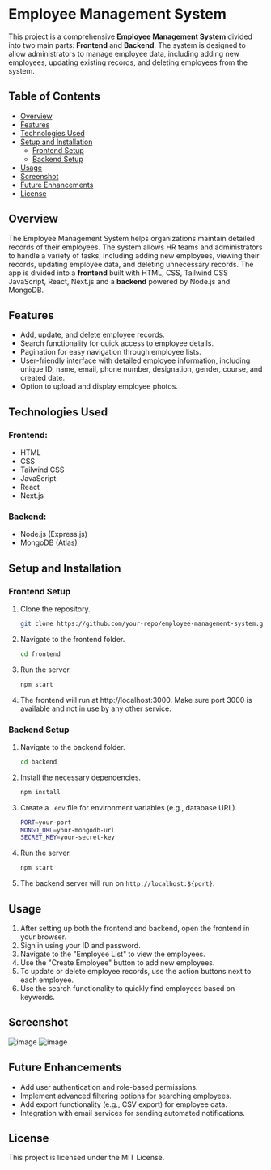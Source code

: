 
# Employee Management System

This project is a comprehensive **Employee Management System** divided into two main parts: **Frontend** and **Backend**. The system is designed to allow administrators to manage employee data, including adding new employees, updating existing records, and deleting employees from the system.

## Table of Contents
- [Overview](#overview)
- [Features](#features)
- [Technologies Used](#technologies-used)
- [Setup and Installation](#setup-and-installation)
  - [Frontend Setup](#frontend-setup)
  - [Backend Setup](#backend-setup)
- [Usage](#usage)
- [Screenshot](#screenshot)
- [Future Enhancements](#future-enhancements)
- [License](#license)

## Overview

The Employee Management System helps organizations maintain detailed records of their employees. The system allows HR teams and administrators to handle a variety of tasks, including adding new employees, viewing their records, updating employee data, and deleting unnecessary records. The app is divided into a **frontend** built with HTML, CSS, Tailwind CSS JavaScript, React, Next.js and a **backend** powered by Node.js and MongoDB.

## Features

- Add, update, and delete employee records.
- Search functionality for quick access to employee details.
- Pagination for easy navigation through employee lists.
- User-friendly interface with detailed employee information, including unique ID, name, email, phone number, designation, gender, course, and created date.
- Option to upload and display employee photos.

## Technologies Used

### Frontend:
- HTML
- CSS
- Tailwind CSS
- JavaScript
- React
- Next.js

### Backend:
- Node.js (Express.js)
- MongoDB (Atlas)

## Setup and Installation

### Frontend Setup

1. Clone the repository.
   ```bash
   git clone https://github.com/your-repo/employee-management-system.git
   ```
2. Navigate to the frontend folder.
   ```bash
   cd frontend
   ```
3. Run the server.
   ```bash
   npm start
   ```
5. The frontend will run at http://localhost:3000. Make sure port 3000 is available and not in use by any other service.

### Backend Setup

1. Navigate to the backend folder.
   ```bash
   cd backend
   ```
2. Install the necessary dependencies.
   ```bash
   npm install
   ```
3. Create a `.env` file for environment variables (e.g., database URL).
   ```bash
   PORT=your-port
   MONGO_URL=your-mongodb-url
   SECRET_KEY=your-secret-key
   ```
4. Run the server.
   ```bash
   npm start
   ```
5. The backend server will run on `http://localhost:${port}`.

## Usage

1. After setting up both the frontend and backend, open the frontend in your browser.
2. Sign in using your ID and password.
3. Navigate to the "Employee List" to view the employees.
4. Use the "Create Employee" button to add new employees.
5. To update or delete employee records, use the action buttons next to each employee.
6. Use the search functionality to quickly find employees based on keywords.

## Screenshot

![image](https://github.com/user-attachments/assets/fb132014-470e-4ab8-9844-5ccd175271d9)
![image](https://github.com/user-attachments/assets/45be6884-dff6-471e-8317-da4bd80059a8)



## Future Enhancements

- Add user authentication and role-based permissions.
- Implement advanced filtering options for searching employees.
- Add export functionality (e.g., CSV export) for employee data.
- Integration with email services for sending automated notifications.

## License

This project is licensed under the MIT License.
